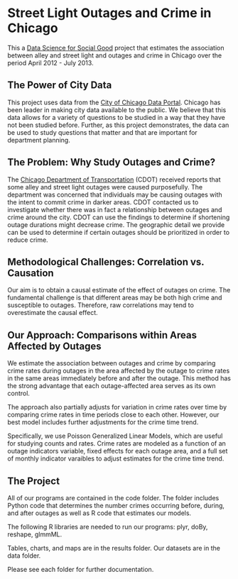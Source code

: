 Street Light Outages and Crime in Chicago
==================

This a [Data Science for Social Good](http://www.dssg.io) project that estimates the association between alley and street light and outages and crime in Chicago over the period April 2012 - July 2013.


## The Power of City Data

This project uses data from the [City of Chicago Data Portal](https://data.cityofchicago.org/).  Chicago has been leader in making city data available to the public.  We believe that this data allows for a variety of questions to be studied in a way that they have not been studied before.  Further, as this project demonstrates, the data can be used to study questions that matter and that are important for department planning.


## The Problem: Why Study Outages and Crime?

The [Chicago Department of Transportation](http://www.cityofchicago.org/city/en/depts/cdot.html) (CDOT) received reports that some alley and street light outages were caused purposefully.  The department was concerned that individuals may be causing outages with the intent to commit crime in darker areas.  CDOT contacted us to investigate whether there was in fact a relationship between outages and crime around the city.  CDOT can use the findings to determine if shortening outage durations might decrease crime.  The geographic detail we provide can be used to determine if certain outages should be prioritized in order to reduce crime. 


## Methodological Challenges: Correlation vs. Causation

Our aim is to obtain a causal estimate of the effect of outages on crime.  The fundamental challenge is that different areas may be both high crime and susceptible to outages.  Therefore, raw correlations may tend to overestimate the causal effect.


## Our Approach: Comparisons within Areas Affected by Outages

We estimate the association between outages and crime by comparing crime rates during outages in the area affected by the outage to crime rates in the same areas immediately before and after the outage.  This method has the strong advantage that each outage-affected area serves as its own control.

The approach also partially adjusts for variation in crime rates over time by comparing crime rates in time periods close to each other.  However, our best model includes further adjustments for the crime time trend.

Specifically, we use Poisson Generalized Linear Models, which are useful for studying counts and rates.  Crime rates are modeled as a function of an outage indicators variable, fixed effects for each outage area, and a full set of monthly indicator varaibles to adjust estimates for the crime time trend.


## The Project

All of our programs are contained in the code folder.  The folder includes Python code that determines the number crimes occurring before, during, and after outages as well as R code that estimates our models.

The following R libraries are needed to run our programs: plyr, doBy, reshape, glmmML.

Tables, charts, and maps are in the results folder.  Our datasets are in the data folder. 

Please see each folder for further documentation.

